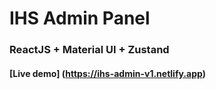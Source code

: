 # IHS Admin Panel
### ReactJS + Material UI + Zustand
#### [Live demo] (https://ihs-admin-v1.netlify.app)
